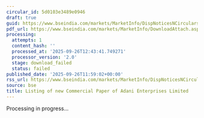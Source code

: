 ```yaml
---
circular_id: 5d0103e3489e0946
draft: true
guid: https://www.bseindia.com/markets/MarketInfo/DispNoticesNCirculars.aspx?Noticeid={C944FDDA-2BA2-4D59-A27D-9751D142DC62}&noticeno=20250926-39&dt=09/26/2025&icount=39&totcount=50&flag=0
pdf_url: https://www.bseindia.com/markets/MarketInfo/DownloadAttach.aspx?id=20250926-39&attachedId=
processing:
  attempts: 1
  content_hash: ''
  processed_at: '2025-09-26T12:43:41.749271'
  processor_version: '2.0'
  stage: download_failed
  status: failed
published_date: '2025-09-26T11:59:02+00:00'
rss_url: https://www.bseindia.com/markets/MarketInfo/DispNoticesNCirculars.aspx?Noticeid={C944FDDA-2BA2-4D59-A27D-9751D142DC62}&noticeno=20250926-39&dt=09/26/2025&icount=39&totcount=50&flag=0
source: bse
title: Listing of new Commercial Paper of Adani Enterprises Limited
---
```


Processing in progress...